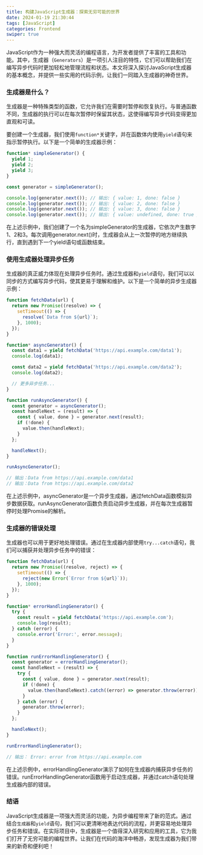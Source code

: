 ```yaml
---
title: 构建JavaScript生成器：探索无穷可能的世界
date: 2024-01-19 21:30:44
tags: [JavaScript]
categories: Frontend
swiper: true
---
```


JavaScript作为一种强大而灵活的编程语言，为开发者提供了丰富的工具和功能。其中，生成器（`Generators`）是一项引人注目的特性，它们可以帮助我们在编写异步代码时更加轻松地管理流程和状态。本文将深入探讨JavaScript生成器的基本概念，并提供一些实用的代码示例，让我们一同踏入生成器的神奇世界。

### 生成器是什么？

生成器是一种特殊类型的函数，它允许我们在需要时暂停和恢复执行。与普通函数不同，生成器的执行可以在每次暂停时保留其状态，这使得编写异步代码变得更加直观和可读。

要创建一个生成器，我们使用`function*`关键字，并在函数体内使用`yield`语句来指示暂停执行。以下是一个简单的生成器示例：

``` javascript
function* simpleGenerator() {
  yield 1;
  yield 2;
  yield 3;
}

const generator = simpleGenerator();

console.log(generator.next()); // 输出: { value: 1, done: false }
console.log(generator.next()); // 输出: { value: 2, done: false }
console.log(generator.next()); // 输出: { value: 3, done: false }
console.log(generator.next()); // 输出: { value: undefined, done: true }

```

在上述示例中，我们创建了一个名为simpleGenerator的生成器，它依次产生数字1、2和3。每次调用generator.next()时，生成器会从上一次暂停的地方继续执行，直到遇到下一个yield语句或函数结束。

### 使用生成器处理异步任务

生成器的真正威力体现在处理异步任务时。通过生成器和`yield`语句，我们可以以同步的方式编写异步代码，使其更易于理解和维护。以下是一个简单的异步生成器示例：

``` javascript
function fetchData(url) {
  return new Promise((resolve) => {
    setTimeout(() => {
      resolve(`Data from ${url}`);
    }, 1000);
  });
}

function* asyncGenerator() {
  const data1 = yield fetchData('https://api.example.com/data1');
  console.log(data1);

  const data2 = yield fetchData('https://api.example.com/data2');
  console.log(data2);

  // 更多异步任务...
}

function runAsyncGenerator() {
  const generator = asyncGenerator();
  const handleNext = (result) => {
    const { value, done } = generator.next(result);
    if (!done) {
      value.then(handleNext);
    }
  };

  handleNext();
}

runAsyncGenerator();

// 输出：Data from https://api.example.com/data1
// 输出：Data from https://api.example.com/data2
```

在上述示例中，asyncGenerator是一个异步生成器，通过fetchData函数模拟异步数据获取。runAsyncGenerator函数负责启动异步生成器，并在每次生成器暂停时处理Promise的解析。

### 生成器的错误处理

生成器也可以用于更好地处理错误。通过在生成器内部使用`try...catch`语句，我们可以捕获并处理异步任务中的错误：


``` javascript
function fetchData(url) {
  return new Promise((resolve, reject) => {
    setTimeout(() => {
      reject(new Error(`Error from ${url}`));
    }, 1000);
  });
}

function* errorHandlingGenerator() {
  try {
    const result = yield fetchData('https://api.example.com');
    console.log(result);
  } catch (error) {
    console.error('Error:', error.message);
  }
}

function runErrorHandlingGenerator() {
  const generator = errorHandlingGenerator();
  const handleNext = (result) => {
    try {
      const { value, done } = generator.next(result);
      if (!done) {
        value.then(handleNext).catch((error) => generator.throw(error));
      }
    } catch (error) {
      generator.throw(error);
    }
  };

  handleNext();
}

runErrorHandlingGenerator();

// 输出： Error: error from https://api.example.com

```

在上述示例中，errorHandlingGenerator演示了如何在生成器内捕获异步任务的错误。runErrorHandlingGenerator函数用于启动生成器，并通过catch语句处理生成器内部的错误。

### 结语

JavaScript生成器是一项强大而灵活的功能，为异步编程带来了新的范式。通过结合`生成器`和`yield`语句，我们可以更清晰地表达代码的流程，并更容易地处理异步任务和错误。在实际项目中，生成器是一个值得深入研究和应用的工具，它为我们打开了无穷可能的编程世界。让我们在代码的海洋中畅游，发现生成器为我们带来的新奇和便利吧！